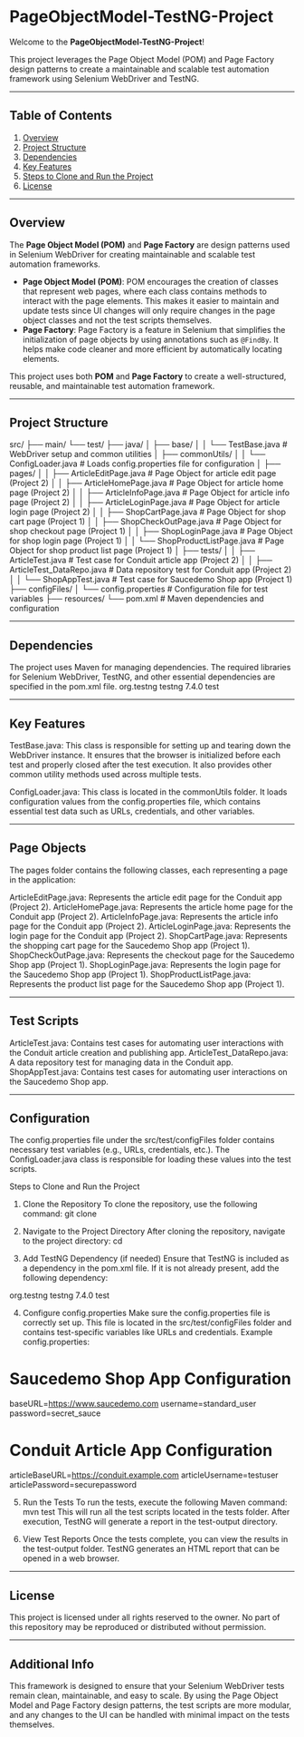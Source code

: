 # PageObjectModel-TestNG-Project

Welcome to the **PageObjectModel-TestNG-Project**!

This project leverages the Page Object Model (POM) and Page Factory design patterns to create a maintainable and scalable test automation framework using Selenium WebDriver and TestNG.

---

## Table of Contents

1. [Overview](#overview)
2. [Project Structure](#project-structure)
3. [Dependencies](#dependencies)
4. [Key Features](#key-features)
5. [Steps to Clone and Run the Project](#steps-to-clone-and-run-the-project)
6. [License](#license)

---

## Overview

The **Page Object Model (POM)** and **Page Factory** are design patterns used in Selenium WebDriver for creating maintainable and scalable test automation frameworks.

- **Page Object Model (POM)**: POM encourages the creation of classes that represent web pages, where each class contains methods to interact with the page elements. This makes it easier to maintain and update tests since UI changes will only require changes in the page object classes and not the test scripts themselves.
- **Page Factory**: Page Factory is a feature in Selenium that simplifies the initialization of page objects by using annotations such as `@FindBy`. It helps make code cleaner and more efficient by automatically locating elements.

This project uses both **POM** and **Page Factory** to create a well-structured, reusable, and maintainable test automation framework.

---

## Project Structure

src/
├── main/
└── test/
    ├── java/
    │   ├── base/
    │   │   └── TestBase.java               # WebDriver setup and common utilities
    │   ├── commonUtils/
    │   │   └── ConfigLoader.java            # Loads config.properties file for configuration
    │   ├── pages/
    │   │   ├── ArticleEditPage.java         # Page Object for article edit page (Project 2)
    │   │   ├── ArticleHomePage.java         # Page Object for article home page (Project 2)
    │   │   ├── ArticleInfoPage.java         # Page Object for article info page (Project 2)
    │   │   ├── ArticleLoginPage.java        # Page Object for article login page (Project 2)
    │   │   ├── ShopCartPage.java            # Page Object for shop cart page (Project 1)
    │   │   ├── ShopCheckOutPage.java        # Page Object for shop checkout page (Project 1)
    │   │   ├── ShopLoginPage.java           # Page Object for shop login page (Project 1)
    │   │   └── ShopProductListPage.java     # Page Object for shop product list page (Project 1)
    │   ├── tests/
    │   │   ├── ArticleTest.java             # Test case for Conduit article app (Project 2)
    │   │   ├── ArticleTest_DataRepo.java    # Data repository test for Conduit app (Project 2)
    │   │   └── ShopAppTest.java             # Test case for Saucedemo Shop app (Project 1)
    ├── configFiles/
    │   └── config.properties                # Configuration file for test variables
    ├── resources/
    └── pom.xml                              # Maven dependencies and configuration


---

## Dependencies

The project uses Maven for managing dependencies. The required libraries for Selenium WebDriver, TestNG, and other essential dependencies are specified in the pom.xml file.
<dependency>
    <groupId>org.testng</groupId>
    <artifactId>testng</artifactId>
    <version>7.4.0</version>
    <scope>test</scope>
</dependency>

---

## Key Features

TestBase.java: This class is responsible for setting up and tearing down the WebDriver instance. It ensures that the browser is initialized before each test and properly closed after the test execution. It also provides other common utility methods used across multiple tests.

ConfigLoader.java: This class is located in the commonUtils folder. It loads configuration values from the config.properties file, which contains essential test data such as URLs, credentials, and other variables.


---

## Page Objects

The pages folder contains the following classes, each representing a page in the application:

ArticleEditPage.java: Represents the article edit page for the Conduit app (Project 2).
ArticleHomePage.java: Represents the article home page for the Conduit app (Project 2).
ArticleInfoPage.java: Represents the article info page for the Conduit app (Project 2).
ArticleLoginPage.java: Represents the login page for the Conduit app (Project 2).
ShopCartPage.java: Represents the shopping cart page for the Saucedemo Shop app (Project 1).
ShopCheckOutPage.java: Represents the checkout page for the Saucedemo Shop app (Project 1).
ShopLoginPage.java: Represents the login page for the Saucedemo Shop app (Project 1).
ShopProductListPage.java: Represents the product list page for the Saucedemo Shop app (Project 1).

---

## Test Scripts
ArticleTest.java: Contains test cases for automating user interactions with the Conduit article creation and publishing app.
ArticleTest_DataRepo.java: A data repository test for managing data in the Conduit app.
ShopAppTest.java: Contains test cases for automating user interactions on the Saucedemo Shop app.

---

## Configuration

The config.properties file under the src/test/configFiles folder contains necessary test variables (e.g., URLs, credentials, etc.). The ConfigLoader.java class is responsible for loading these values into the test scripts.

Steps to Clone and Run the Project

1. Clone the Repository
To clone the repository, use the following command:
git clone <repository-url>

2. Navigate to the Project Directory
After cloning the repository, navigate to the project directory:
cd <project-directory>

3. Add TestNG Dependency (if needed)
Ensure that TestNG is included as a dependency in the pom.xml file. If it is not already present, add the following dependency:
<dependency>
    <groupId>org.testng</groupId>
    <artifactId>testng</artifactId>
    <version>7.4.0</version>
    <scope>test</scope>
</dependency>

4. Configure config.properties
Make sure the config.properties file is correctly set up. This file is located in the src/test/configFiles folder and contains test-specific variables like URLs and credentials.
Example config.properties:
# Saucedemo Shop App Configuration
baseURL=https://www.saucedemo.com
username=standard_user
password=secret_sauce
# Conduit Article App Configuration
articleBaseURL=https://conduit.example.com
articleUsername=testuser
articlePassword=securepassword

5. Run the Tests
To run the tests, execute the following Maven command:
mvn test
This will run all the test scripts located in the tests folder. After execution, TestNG will generate a report in the test-output directory.

6. View Test Reports
Once the tests complete, you can view the results in the test-output folder. TestNG generates an HTML report that can be opened in a web browser.


---

## License

This project is licensed under all rights reserved to the owner. No part of this repository may be reproduced or distributed without permission.


---

## Additional Info
This framework is designed to ensure that your Selenium WebDriver tests remain clean, maintainable, and easy to scale. By using the Page Object Model and Page Factory design patterns, the test scripts are more modular, and any changes to the UI can be handled with minimal impact on the tests themselves.
